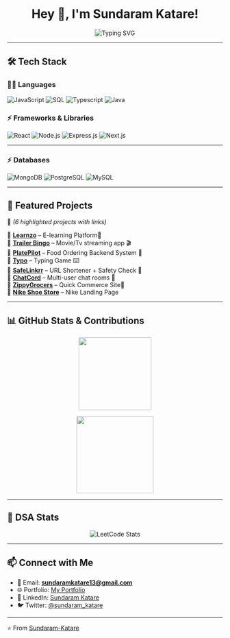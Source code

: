 <h1 align="center">
  Hey 👋, I'm Sundaram Katare!  
</h1>
<p align="center">
  <img src="https://readme-typing-svg.herokuapp.com?font=Fira+Code&weight=600&size=25&duration=3000&pause=1000&color=F75C7E&center=true&vCenter=true&width=600&lines=Full+Stack+Developer;MERN+Stack+Enthusiast;Open+Source+Contributor;Problem+Solver+%26+DSA+Learner" alt="Typing SVG" />
</p>

---

## 🛠️ Tech Stack  

### 👨‍💻 Languages  
![JavaScript](https://img.shields.io/badge/-JavaScript-F7DF1E?style=for-the-badge&logo=javascript&logoColor=black) 
![SQL](https://img.shields.io/badge/-SQL-363636?style=for-the-badge&logo=sql&logoColor=white) 
![Typescript](https://img.shields.io/badge/-Typescript-00599C?style=for-the-badge&logo=typescript&logoColor=white) 
![Java](https://img.shields.io/badge/-Java-007396?style=for-the-badge&logo=java&logoColor=white)

### ⚡ Frameworks & Libraries  
![React](https://img.shields.io/badge/-React-20232A?style=for-the-badge&logo=react&logoColor=61DAFB)
![Node.js](https://img.shields.io/badge/-Node.js-339933?style=for-the-badge&logo=nodedotjs&logoColor=white)
![Express.js](https://img.shields.io/badge/-Express.js-000000?style=for-the-badge&logo=express&logoColor=white)
![Next.js](https://img.shields.io/badge/-Next.js-F16822?style=for-the-badge&logo=nextdotjs&logoColor=white)

---

### ⚡ Databases  
![MongoDB](https://img.shields.io/badge/-MongoDB-47A248?style=for-the-badge&logo=mongodb&logoColor=white) 
![PostgreSQL](https://img.shields.io/badge/-PostgreSQL-4169E1?style=for-the-badge&logo=postgresql&logoColor=white) 
![MySQL](https://img.shields.io/badge/-MySQL-4479A1?style=for-the-badge&logo=mysql&logoColor=white)


---

## 🚀 Featured Projects  

📌 *(6 highlighted projects with links)*  

 🔹 [**Learnzo**](https://github.com/Sundaram-Katare/Learnzo) – E-learning Platform📝  
 🔹 [**Trailer Bingo**](https://github.com/Sundaram-Katare/Movies-Trailer) – Movie/Tv streaming app 🎬  
 🔹 [**PlatePilot**](https://github.com/Sundaram-Katare/Plate-Pilot) – Food Ordering Backend System 🍔  
 🔹 [**Typo**](https://github.com/Sundaram-Katare/Type) – Typing Game ⌨️  
 🔹 [**SafeLinkrr**](https://github.com/Sundaram-Katare/UrlShortener) – URL Shortener + Safety Check 🔗  
 🔹 [**ChatCord**](https://github.com/Sundaram-Katare/ChatCord) – Multi-user chat rooms 💬  
 🔹 [**ZippyGrocers**](https://github.com/Sundaram-Katare/food-delivery) – Quick Commerce Site🛒  
 🔹 [**Nike Shoe Store**](https://github.com/Sundaram-Katare/Nike-Shoe-Store) – Nike Landing Page  

---

## 📊 GitHub Stats & Contributions  

<p align="center">
  <img src="https://github-readme-stats.vercel.app/api/top-langs/?username=Sundaram-Katare&layout=compact&theme=radical" height="170"/>
</p>

<p align="center">
  <img src="https://github-readme-streak-stats.herokuapp.com/?user=Sundaram-Katare&theme=radical" height="180"/>
</p>

---

## 🧩 DSA Stats  

<p align="center">
  <img src="https://leetcard.jacoblin.cool/SundaramKatare?theme=dark&font=Montserrat&ext=heatmap" alt="LeetCode Stats" />
</p>

---

## 📫 Connect with Me  

- 📧 Email: **sundaramkatare13@gmail.com**  
- 🌐 Portfolio: [My Portfolio](https://github.com/Sundaram-Katare/Portfolio)  
- 💼 LinkedIn: [Sundaram Katare](https://www.linkedin.com/in/sundaram-katare)  
- 🐦 Twitter: [@sundaram_katare](https://twitter.com/sundaram_katare)  

---
⭐ From [Sundaram-Katare](https://github.com/Sundaram-Katare)
